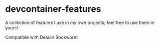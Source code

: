 # devcontainer-features

A collection of features I use in my own projects; feel free to use them in yours!

Compatible with Debian Bookworm
